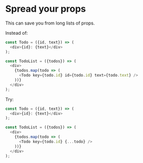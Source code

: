 # Spread your props

This can save you from long lists of props.

Instead of:

```javascript
const Todo = ({id, text}) => (
  <div>{id}: {text}</div>
);

const TodoList = ({todos}) => (
  <div>
    {todos.map(todo => (
      <Todo key={todo.id} id={todo.id} text={todo.text} />
    ))}
  </div>
);
```

Try:

```javascript
const Todo = ({id, text}) => (
  <div>{id}: {text}</div>
);

const TodoList = ({todos}) => (
  <div>
    {todos.map(todo => (
      <Todo key={todo.id} {...todo} />
    ))}
  </div>
);
```
